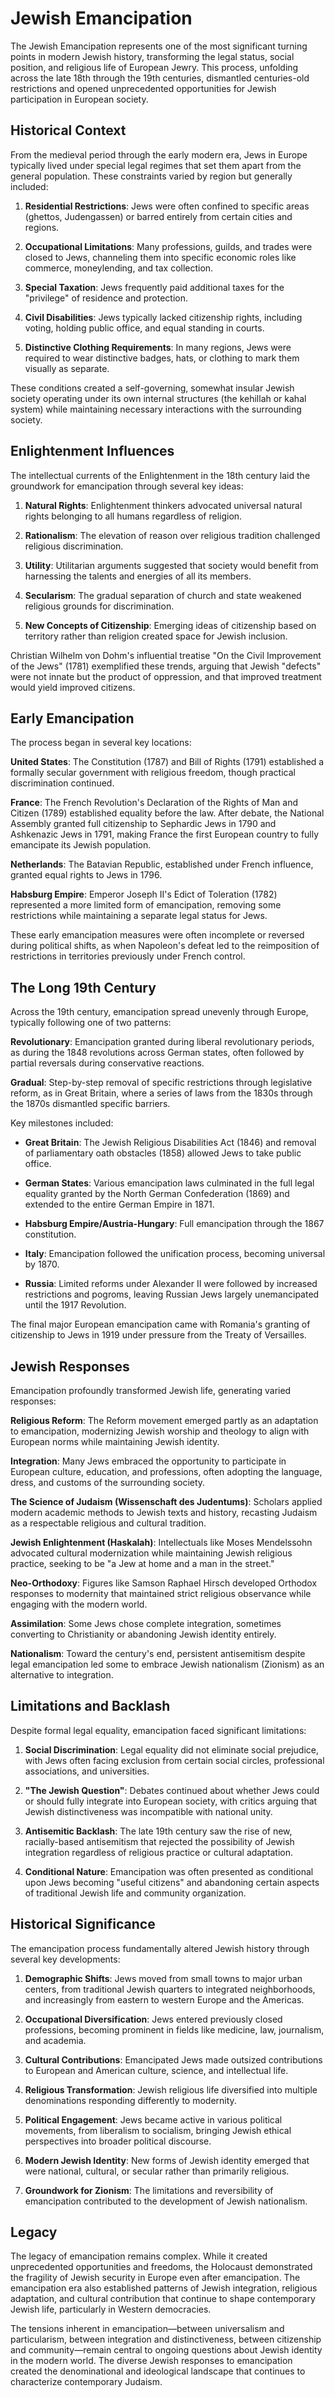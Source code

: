 # Jewish Emancipation

The Jewish Emancipation represents one of the most significant turning points in modern Jewish history, transforming the legal status, social position, and religious life of European Jewry. This process, unfolding across the late 18th through the 19th centuries, dismantled centuries-old restrictions and opened unprecedented opportunities for Jewish participation in European society.

## Historical Context

From the medieval period through the early modern era, Jews in Europe typically lived under special legal regimes that set them apart from the general population. These constraints varied by region but generally included:

1. **Residential Restrictions**: Jews were often confined to specific areas (ghettos, Judengassen) or barred entirely from certain cities and regions.

2. **Occupational Limitations**: Many professions, guilds, and trades were closed to Jews, channeling them into specific economic roles like commerce, moneylending, and tax collection.

3. **Special Taxation**: Jews frequently paid additional taxes for the "privilege" of residence and protection.

4. **Civil Disabilities**: Jews typically lacked citizenship rights, including voting, holding public office, and equal standing in courts.

5. **Distinctive Clothing Requirements**: In many regions, Jews were required to wear distinctive badges, hats, or clothing to mark them visually as separate.

These conditions created a self-governing, somewhat insular Jewish society operating under its own internal structures (the kehillah or kahal system) while maintaining necessary interactions with the surrounding society.

## Enlightenment Influences

The intellectual currents of the Enlightenment in the 18th century laid the groundwork for emancipation through several key ideas:

1. **Natural Rights**: Enlightenment thinkers advocated universal natural rights belonging to all humans regardless of religion.

2. **Rationalism**: The elevation of reason over religious tradition challenged religious discrimination.

3. **Utility**: Utilitarian arguments suggested that society would benefit from harnessing the talents and energies of all its members.

4. **Secularism**: The gradual separation of church and state weakened religious grounds for discrimination.

5. **New Concepts of Citizenship**: Emerging ideas of citizenship based on territory rather than religion created space for Jewish inclusion.

Christian Wilhelm von Dohm's influential treatise "On the Civil Improvement of the Jews" (1781) exemplified these trends, arguing that Jewish "defects" were not innate but the product of oppression, and that improved treatment would yield improved citizens.

## Early Emancipation

The process began in several key locations:

**United States**: The Constitution (1787) and Bill of Rights (1791) established a formally secular government with religious freedom, though practical discrimination continued.

**France**: The French Revolution's Declaration of the Rights of Man and Citizen (1789) established equality before the law. After debate, the National Assembly granted full citizenship to Sephardic Jews in 1790 and Ashkenazic Jews in 1791, making France the first European country to fully emancipate its Jewish population.

**Netherlands**: The Batavian Republic, established under French influence, granted equal rights to Jews in 1796.

**Habsburg Empire**: Emperor Joseph II's Edict of Toleration (1782) represented a more limited form of emancipation, removing some restrictions while maintaining a separate legal status for Jews.

These early emancipation measures were often incomplete or reversed during political shifts, as when Napoleon's defeat led to the reimposition of restrictions in territories previously under French control.

## The Long 19th Century

Across the 19th century, emancipation spread unevenly through Europe, typically following one of two patterns:

**Revolutionary**: Emancipation granted during liberal revolutionary periods, as during the 1848 revolutions across German states, often followed by partial reversals during conservative reactions.

**Gradual**: Step-by-step removal of specific restrictions through legislative reform, as in Great Britain, where a series of laws from the 1830s through the 1870s dismantled specific barriers.

Key milestones included:

- **Great Britain**: The Jewish Religious Disabilities Act (1846) and removal of parliamentary oath obstacles (1858) allowed Jews to take public office.

- **German States**: Various emancipation laws culminated in the full legal equality granted by the North German Confederation (1869) and extended to the entire German Empire in 1871.

- **Habsburg Empire/Austria-Hungary**: Full emancipation through the 1867 constitution.

- **Italy**: Emancipation followed the unification process, becoming universal by 1870.

- **Russia**: Limited reforms under Alexander II were followed by increased restrictions and pogroms, leaving Russian Jews largely unemancipated until the 1917 Revolution.

The final major European emancipation came with Romania's granting of citizenship to Jews in 1919 under pressure from the Treaty of Versailles.

## Jewish Responses

Emancipation profoundly transformed Jewish life, generating varied responses:

**Religious Reform**: The Reform movement emerged partly as an adaptation to emancipation, modernizing Jewish worship and theology to align with European norms while maintaining Jewish identity.

**Integration**: Many Jews embraced the opportunity to participate in European culture, education, and professions, often adopting the language, dress, and customs of the surrounding society.

**The Science of Judaism (Wissenschaft des Judentums)**: Scholars applied modern academic methods to Jewish texts and history, recasting Judaism as a respectable religious and cultural tradition.

**Jewish Enlightenment (Haskalah)**: Intellectuals like Moses Mendelssohn advocated cultural modernization while maintaining Jewish religious practice, seeking to be "a Jew at home and a man in the street."

**Neo-Orthodoxy**: Figures like Samson Raphael Hirsch developed Orthodox responses to modernity that maintained strict religious observance while engaging with the modern world.

**Assimilation**: Some Jews chose complete integration, sometimes converting to Christianity or abandoning Jewish identity entirely.

**Nationalism**: Toward the century's end, persistent antisemitism despite legal emancipation led some to embrace Jewish nationalism (Zionism) as an alternative to integration.

## Limitations and Backlash

Despite formal legal equality, emancipation faced significant limitations:

1. **Social Discrimination**: Legal equality did not eliminate social prejudice, with Jews often facing exclusion from certain social circles, professional associations, and universities.

2. **"The Jewish Question"**: Debates continued about whether Jews could or should fully integrate into European society, with critics arguing that Jewish distinctiveness was incompatible with national unity.

3. **Antisemitic Backlash**: The late 19th century saw the rise of new, racially-based antisemitism that rejected the possibility of Jewish integration regardless of religious practice or cultural adaptation.

4. **Conditional Nature**: Emancipation was often presented as conditional upon Jews becoming "useful citizens" and abandoning certain aspects of traditional Jewish life and community organization.

## Historical Significance

The emancipation process fundamentally altered Jewish history through several key developments:

1. **Demographic Shifts**: Jews moved from small towns to major urban centers, from traditional Jewish quarters to integrated neighborhoods, and increasingly from eastern to western Europe and the Americas.

2. **Occupational Diversification**: Jews entered previously closed professions, becoming prominent in fields like medicine, law, journalism, and academia.

3. **Cultural Contributions**: Emancipated Jews made outsized contributions to European and American culture, science, and intellectual life.

4. **Religious Transformation**: Jewish religious life diversified into multiple denominations responding differently to modernity.

5. **Political Engagement**: Jews became active in various political movements, from liberalism to socialism, bringing Jewish ethical perspectives into broader political discourse.

6. **Modern Jewish Identity**: New forms of Jewish identity emerged that were national, cultural, or secular rather than primarily religious.

7. **Groundwork for Zionism**: The limitations and reversibility of emancipation contributed to the development of Jewish nationalism.

## Legacy

The legacy of emancipation remains complex. While it created unprecedented opportunities and freedoms, the Holocaust demonstrated the fragility of Jewish security in Europe even after emancipation. The emancipation era also established patterns of Jewish integration, religious adaptation, and cultural contribution that continue to shape contemporary Jewish life, particularly in Western democracies.

The tensions inherent in emancipation—between universalism and particularism, between integration and distinctiveness, between citizenship and community—remain central to ongoing questions about Jewish identity in the modern world. The diverse Jewish responses to emancipation created the denominational and ideological landscape that continues to characterize contemporary Judaism.
